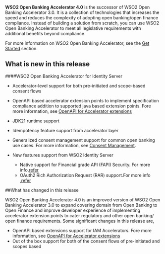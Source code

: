**WSO2 Open Banking Accelerator 4.0** is the successor of WSO2 Open Banking Accelerator 3.0. It is a collection of technologies that increases the 
speed and reduces the complexity of adopting open banking/open finance compliance. Instead of building a solution from scratch, you 
can use WSO2 Open Banking Accelerator to meet all legislative requirements with additional benefits beyond compliance.

For more information on WSO2 Open Banking Accelerator, see the [Get Started](open-banking.md) section.

## What is new in this release

####WSO2 Open Banking Accelerator for Identity Server 

- Accelerator-level support for both pre-initiated and scope-based consent flows
- OpenAPI based accelerator extension points to implement specification compliance addition to supported java based extension points. Fore more information, see [OpenAPI for Accelerator extensions](../references/accelerator-extensions-api.md)
- JDK21 runtime support
- Idempotency feature support from accelerator layer
- Generalized consent management support for common open banking use cases. For more information, see [Consent Management](../learn/consent-management.md).
- New features support from WSO2 Identity Server

    - Native support for Financial grade API (FAPI) Security. For more info,[refer](https://is.docs.wso2.com/en/7.0.0/references/financial-grade-api/)  
    - OAuth2 Rich Authorization Request (RAR) support.For more info ,[refer](https://is.docs.wso2.com/en/latest/guides/authorization/rich-authorization-requests/) 
    



##What has changed in this release

WSO2 Open Banking Accelerator 4.0 is an improved version of WSO2 Open Banking Accelerator 3.0 to expand covering
domain from Open Banking to Open Finance and improve developer experience of implementing accelerator extension points
to cater regulatory and other open banking/ open finance requirements. Some significant changes in this release are,

- OpenAPI based extensions support for IAM Accelerators.  Fore more information, see [OpenAPI for Accelerator extensions](../references/accelerator-extensions-api.md)
- Out of the box support for both of the consent flows of pre-initiated and scopes based
